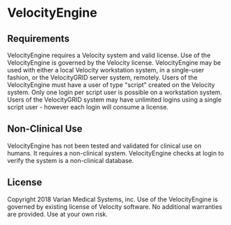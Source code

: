 # VelocityEngine

## Requirements
VelocityEngine requires a Velocity system and valid license. Use of the VelocityEngine is governed by the Velocity license. VelocityEngine may be used with either a local Velocity workstation system, in a single-user fashion, or the VelocityGRID server system, remotely. Users of the VelocityEngine must have a user of type "script" created on the Velocity system. Only one login per script user is possible on a workstation system. Users of the VelocityGRID system may have unlimited logins using a single script user - however each login will consume a license.

## Non-Clinical Use
VelocityEngine has not been tested and validated for clinical use on humans. It requires a non-clinical system. VelocityEngine checks at login to verify the system is a non-clinical database.

## License
Copyright 2018 Varian Medical Systems, inc. Use of the VelocityEngine is governed by existing license of Velocity software. No additional warranties are provided. Use at your own risk.